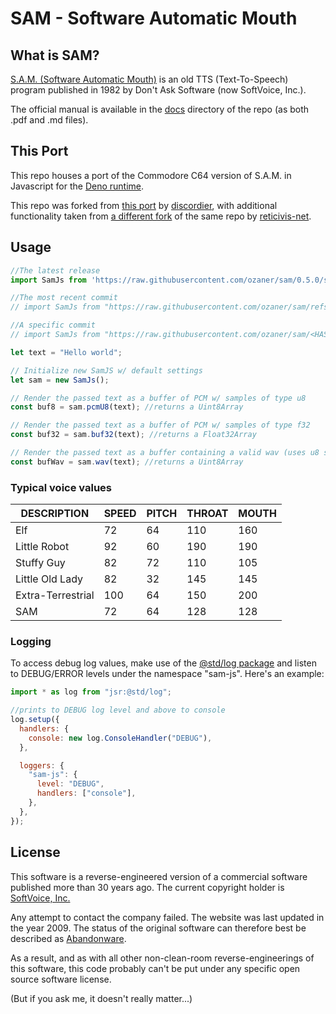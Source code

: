 # SAM - Software Automatic Mouth

## What is SAM?

[S.A.M. (Software Automatic Mouth)](https://en.wikipedia.org/wiki/Software_Automatic_Mouth)
is an old TTS (Text-To-Speech) program published in 1982 by Don't Ask Software
(now SoftVoice, Inc.).

The official manual is available in the [docs](./docs) directory of the repo (as
both .pdf and .md files).

## This Port

This repo houses a port of the Commodore C64 version of S.A.M. in Javascript for
the [Deno runtime](https://deno.com/).

This repo was forked from [this port](https://github.com/discordier/sam) by
[discordier](https://github.com/discordier), with additional functionality taken
from [a different fork](https://github.com/reticivis-net/modern-sam) of the same
repo by [reticivis-net](https://github.com/reticivis-net).

## Usage

```js
//The latest release
import SamJs from 'https://raw.githubusercontent.com/ozaner/sam/0.5.0/src/index.js';

//The most recent commit
// import SamJs from "https://raw.githubusercontent.com/ozaner/sam/refs/heads/master/src/index.js";

//A specific commit
// import SamJs from "https://raw.githubusercontent.com/ozaner/sam/<HASH>/src/index.js";

let text = "Hello world";

// Initialize new SamJS w/ default settings
let sam = new SamJs();

// Render the passed text as a buffer of PCM w/ samples of type u8
const buf8 = sam.pcmU8(text); //returns a Uint8Array

// Render the passed text as a buffer of PCM w/ samples of type f32
const buf32 = sam.buf32(text); //returns a Float32Array

// Render the passed text as a buffer containing a valid wav (uses u8 samples)
const bufWav = sam.wav(text); //returns a Uint8Array
```

### Typical voice values

| DESCRIPTION       | SPEED | PITCH | THROAT | MOUTH |
| ----------------- | ----- | ----- | ------ | ----- |
| Elf               | 72    | 64    | 110    | 160   |
| Little Robot      | 92    | 60    | 190    | 190   |
| Stuffy Guy        | 82    | 72    | 110    | 105   |
| Little Old Lady   | 82    | 32    | 145    | 145   |
| Extra-Terrestrial | 100   | 64    | 150    | 200   |
| SAM               | 72    | 64    | 128    | 128   |

### Logging

To access debug log values, make use of the
[@std/log package](https://jsr.io/@std/log) and listen to DEBUG/ERROR levels
under the namespace "sam-js". Here's an example:

```js
import * as log from "jsr:@std/log";

//prints to DEBUG log level and above to console
log.setup({
  handlers: {
    console: new log.ConsoleHandler("DEBUG"),
  },

  loggers: {
    "sam-js": {
      level: "DEBUG",
      handlers: ["console"],
    },
  },
});
```

## License

This software is a reverse-engineered version of a commercial software published
more than 30 years ago. The current copyright holder is
[SoftVoice, Inc.](https://www.text2speech.com/)

Any attempt to contact the company failed. The website was last updated in the
year 2009. The status of the original software can therefore best be described
as [Abandonware](http://en.wikipedia.org/wiki/Abandonware).

As a result, and as with all other non-clean-room reverse-engineerings of this
software, this code probably can't be put under any specific open source
software license.

(But if you ask me, it doesn't really matter...)
